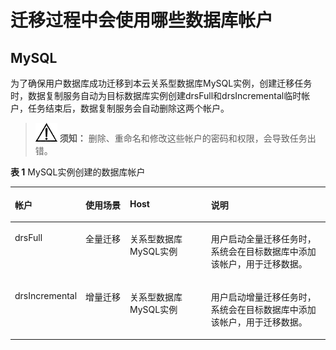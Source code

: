 # 迁移过程中会使用哪些数据库帐户<a name="drs_01_0111"></a>

## MySQL<a name="section25975919145551"></a>

为了确保用户数据库成功迁移到本云关系型数据库MySQL实例，创建迁移任务时，数据复制服务自动为目标数据库实例创建drsFull和drsIncremental临时帐户，任务结束后，数据复制服务会自动删除这两个帐户。

>![](public_sys-resources/icon-notice.gif) **须知：** 
>删除、重命名和修改这些帐户的密码和权限，会导致任务出错。

**表 1**  MySQL实例创建的数据库帐户

<a name="tcda0595358994dc5b4bd619278c3ed3c"></a>
<table><thead align="left"><tr id="re4aee5f2b5a64db485d574b52c58e555"><th class="cellrowborder" valign="top" width="18.80811918808119%" id="mcps1.2.5.1.1"><p id="a61fbb59a56a048ec81ecc4fdfe131efa"><a name="a61fbb59a56a048ec81ecc4fdfe131efa"></a><a name="a61fbb59a56a048ec81ecc4fdfe131efa"></a><strong id="b10526061175714"><a name="b10526061175714"></a><a name="b10526061175714"></a>帐户</strong></p>
</th>
<th class="cellrowborder" valign="top" width="14.66853314668533%" id="mcps1.2.5.1.2"><p id="p16458505152340"><a name="p16458505152340"></a><a name="p16458505152340"></a><strong id="b47304593175714"><a name="b47304593175714"></a><a name="b47304593175714"></a>使用场景</strong></p>
</th>
<th class="cellrowborder" valign="top" width="26.687331266873315%" id="mcps1.2.5.1.3"><p id="ad8c2edbb68854bfc8c695943aa49e68b"><a name="ad8c2edbb68854bfc8c695943aa49e68b"></a><a name="ad8c2edbb68854bfc8c695943aa49e68b"></a><strong id="b6466818175714"><a name="b6466818175714"></a><a name="b6466818175714"></a>Host</strong></p>
</th>
<th class="cellrowborder" valign="top" width="39.836016398360165%" id="mcps1.2.5.1.4"><p id="p50118252144549"><a name="p50118252144549"></a><a name="p50118252144549"></a><strong id="b54050215175714"><a name="b54050215175714"></a><a name="b54050215175714"></a>说明</strong></p>
</th>
</tr>
</thead>
<tbody><tr id="r76982bf6f2974895b028cc7a95c32f04"><td class="cellrowborder" valign="top" width="18.80811918808119%" headers="mcps1.2.5.1.1 "><p id="p389634461124"><a name="p389634461124"></a><a name="p389634461124"></a>drsFull</p>
</td>
<td class="cellrowborder" valign="top" width="14.66853314668533%" headers="mcps1.2.5.1.2 "><p id="p6092114152340"><a name="p6092114152340"></a><a name="p6092114152340"></a>全量迁移</p>
</td>
<td class="cellrowborder" valign="top" width="26.687331266873315%" headers="mcps1.2.5.1.3 "><p id="p513824171124"><a name="p513824171124"></a><a name="p513824171124"></a>关系型数据库MySQL实例</p>
</td>
<td class="cellrowborder" valign="top" width="39.836016398360165%" headers="mcps1.2.5.1.4 "><p id="p8278707151149"><a name="p8278707151149"></a><a name="p8278707151149"></a>用户启动全量迁移任务时，系统会在目标数据库中添加该帐户，用于迁移数据。</p>
</td>
</tr>
<tr id="rcd039d47638d468bb9d6582de2797f81"><td class="cellrowborder" valign="top" width="18.80811918808119%" headers="mcps1.2.5.1.1 "><p id="p384077681124"><a name="p384077681124"></a><a name="p384077681124"></a>drsIncremental</p>
</td>
<td class="cellrowborder" valign="top" width="14.66853314668533%" headers="mcps1.2.5.1.2 "><p id="p11966641152340"><a name="p11966641152340"></a><a name="p11966641152340"></a>增量迁移</p>
</td>
<td class="cellrowborder" valign="top" width="26.687331266873315%" headers="mcps1.2.5.1.3 "><p id="p145896281124"><a name="p145896281124"></a><a name="p145896281124"></a>关系型数据库MySQL实例</p>
</td>
<td class="cellrowborder" valign="top" width="39.836016398360165%" headers="mcps1.2.5.1.4 "><p id="p42744433151229"><a name="p42744433151229"></a><a name="p42744433151229"></a>用户启动增量迁移任务时，系统会在目标数据库中添加该帐户，用于迁移数据。</p>
</td>
</tr>
</tbody>
</table>

